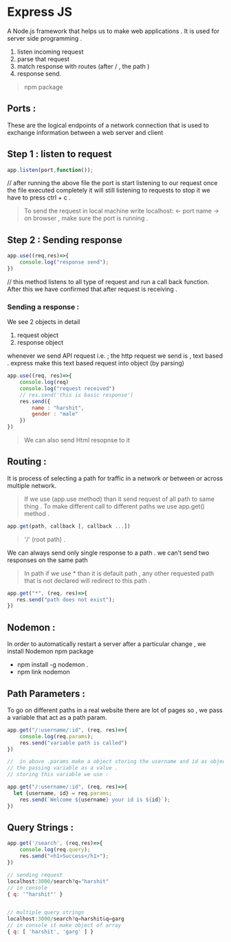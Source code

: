 # Express JS 

A Node.js framework that helps us to make web applications . It is used for server side programming .

1. listen incoming request 
2. parse that request 
3. match response with routes (after / , the path )
4. response send. 

> npm package  

## Ports :

These are the logical endpoints of a network connection that is used to exchange information between a web server and client

## Step 1 : listen to request 
``` JavaScript
app.listen(port,function());
```
// after running the above file the port is start listening to our request once the file executed completely it will still listening to requests to stop it we have to press ctrl + c .

>To send the request in local machine write localhost: ← port name → on browser , make sure the port is running .    

## Step 2 :  Sending response 
``` JavaScript 
app.use((req,res)=>{
    console.log("response send");
})
```
// this method listens to all type of request and run a call back function. After this we have confirmed that after request is receiving . 

### Sending a response  :

We see 2 objects in detail 

1. request object 
2. response object

whenever we send API request i.e. ;  the http request we send is , text based . express make this text based request into object (by parsing)
```JavaScript
app.use((req, res)=>{
    console.log(req)
    console.log("request received")
    // res.send('this is basic response')
    res.send({
        name : "harshit",
        gender : "male"
    })
})
```
>We can also send Html resopnse to it 

## Routing : 
It is process of selecting a path for traffic in a network or between or across multiple network. 

>If we use (app.use method) than it send request of all path to same thing . To make different call to different paths we use app.get() method .
```Javascript
app.get(path, callback [, callback ...])
```
>'/' (root path) .

We can always send only single response to a path . we can’t send two responses on the same path 
>In path if we use * than it is default path , any other requested path that is not declared will redirect to this path .
```Javascript
app.get("*", (req, res)=>{
   res.send("path does not exist");
})
```


## Nodemon :

In order to automatically restart a server after a particular change , we install Nodemon npm package 

- npm install -g nodemon .
- npm link nodemon

## Path Parameters :

To go on different paths in a real website there are lot of pages so , we pass a variable that act as a path param.
```JavaScript 
app.get("/:username/:id", (req, res)=>{
    console.log(req.params);
    res.send("variable path is called")
})

//  in above .params make a object storing the username and id as object and 
// the passing variable as a value .
// storing this variable we use :

app.get("/:username/:id", (req, res)=>{
  let {username, id} = req.params;
    res.send(`Welcome ${username} your id is ${id}`);
})
```


## Query Strings : 
```JavaScript
app.get('/search', (req,res)=>{
    console.log(req.query);
    res.send("<h1>Success</h1>");
})

// sending request 
localhost:3000/search?q="harshit"
// in console
{ q: '"harshit"' } 


// multiple query strings 
localhost:3000/search?q=harshit&q=garg
// in console it make object of array
{ q: [ 'harshit', 'garg' ] }
```
